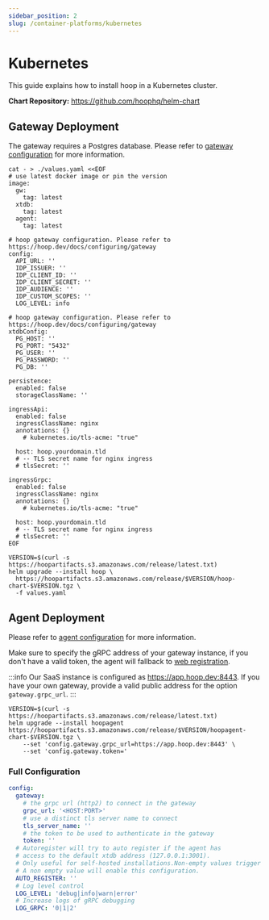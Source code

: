 ```yaml
---
sidebar_position: 2
slug: /container-platforms/kubernetes
---
```


# Kubernetes

This guide explains how to install hoop in a Kubernetes cluster.

**Chart Repository:** https://github.com/hoophq/helm-chart

## Gateway Deployment

The gateway requires a Postgres database. Please refer to [gateway configuration](../../configuring/gateway.md) for more information.

```shell
cat - > ./values.yaml <<EOF
# use latest docker image or pin the version
image:
  gw:
    tag: latest
  xtdb:
    tag: latest
  agent:
    tag: latest

# hoop gateway configuration. Please refer to https://hoop.dev/docs/configuring/gateway
config:
  API_URL: ''
  IDP_ISSUER: ''
  IDP_CLIENT_ID: ''
  IDP_CLIENT_SECRET: ''
  IDP_AUDIENCE: ''
  IDP_CUSTOM_SCOPES: ''
  LOG_LEVEL: info

# hoop gateway configuration. Please refer to https://hoop.dev/docs/configuring/gateway
xtdbConfig:
  PG_HOST: ''
  PG_PORT: "5432"
  PG_USER: ''
  PG_PASSWORD: ''
  PG_DB: ''

persistence:
  enabled: false
  storageClassName: ''

ingressApi:
  enabled: false
  ingressClassName: nginx
  annotations: {}
    # kubernetes.io/tls-acme: "true"

  host: hoop.yourdomain.tld
  # -- TLS secret name for nginx ingress
  # tlsSecret: ''

ingressGrpc:
  enabled: false
  ingressClassName: nginx
  annotations: {}
    # kubernetes.io/tls-acme: "true"

  host: hoop.yourdomain.tld
  # -- TLS secret name for nginx ingress
  # tlsSecret: ''
EOF
```

```shell
VERSION=$(curl -s https://hoopartifacts.s3.amazonaws.com/release/latest.txt)
helm upgrade --install hoop \
  https://hoopartifacts.s3.amazonaws.com/release/$VERSION/hoop-chart-$VERSION.tgz \
  -f values.yaml
```

## Agent Deployment

Please refer to [agent configuration](../../configuring/agent.md) for more information.

Make sure to specify the gRPC address of your gateway instance, if you don't have a valid token, 
the agent will fallback to [web registration](../../configuring/agent.md#web-registration).

:::info
Our SaaS instance is configured as https://app.hoop.dev:8443. If you have your own gateway, provide a valid public address for the option `gateway.grpc_url`.
:::

```shell
VERSION=$(curl -s https://hoopartifacts.s3.amazonaws.com/release/latest.txt)
helm upgrade --install hoopagent https://hoopartifacts.s3.amazonaws.com/release/$VERSION/hoopagent-chart-$VERSION.tgz \
    --set 'config.gateway.grpc_url=https://app.hoop.dev:8443' \
    --set 'config.gateway.token='
```

### Full Configuration

```yaml
config:
  gateway:
    # the grpc url (http2) to connect in the gateway
    grpc_url: '<HOST:PORT>'
    # use a distinct tls server name to connect
    tls_server_name: ''
    # the token to be used to authenticate in the gateway
    token: ''
  # Autoregister will try to auto register if the agent has
  # access to the default xtdb address (127.0.0.1:3001).
  # Only useful for self-hosted installations.Non-empty values trigger 
  # A non empty value will enable this configuration.
  AUTO_REGISTER: ''
  # Log level control
  LOG_LEVEL: 'debug|info|warn|error'
  # Increase logs of gRPC debugging
  LOG_GRPC: '0|1|2'
```
